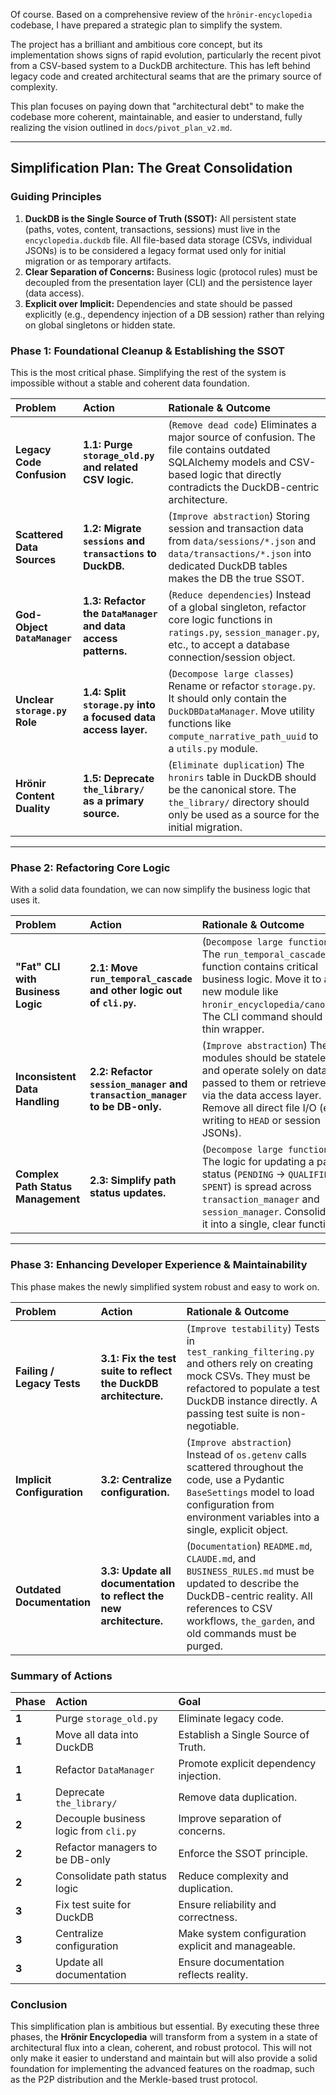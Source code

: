 Of course. Based on a comprehensive review of the `hrönir-encyclopedia` codebase, I have prepared a strategic plan to simplify the system.

The project has a brilliant and ambitious core concept, but its implementation shows signs of rapid evolution, particularly the recent pivot from a CSV-based system to a DuckDB architecture. This has left behind legacy code and created architectural seams that are the primary source of complexity.

This plan focuses on paying down that "architectural debt" to make the codebase more coherent, maintainable, and easier to understand, fully realizing the vision outlined in `docs/pivot_plan_v2.md`.

---

## Simplification Plan: The Great Consolidation

### Guiding Principles

1.  **DuckDB is the Single Source of Truth (SSOT):** All persistent state (paths, votes, content, transactions, sessions) must live in the `encyclopedia.duckdb` file. All file-based data storage (CSVs, individual JSONs) is to be considered a legacy format used only for initial migration or as temporary artifacts.
2.  **Clear Separation of Concerns:** Business logic (protocol rules) must be decoupled from the presentation layer (CLI) and the persistence layer (data access).
3.  **Explicit over Implicit:** Dependencies and state should be passed explicitly (e.g., dependency injection of a DB session) rather than relying on global singletons or hidden state.

### Phase 1: Foundational Cleanup & Establishing the SSOT

This is the most critical phase. Simplifying the rest of the system is impossible without a stable and coherent data foundation.

| Problem                                                                                | Action                                                                                                                                                             | Rationale & Outcome                                                                                                                                                                           |
| :------------------------------------------------------------------------------------- | :----------------------------------------------------------------------------------------------------------------------------------------------------------------- | :-------------------------------------------------------------------------------------------------------------------------------------------------------------------------------------------- |
| **Legacy Code Confusion**                                                              | **1.1: Purge `storage_old.py` and related CSV logic.**                                                                                                             | (`Remove dead code`) Eliminates a major source of confusion. The file contains outdated SQLAlchemy models and CSV-based logic that directly contradicts the DuckDB-centric architecture.          |
| **Scattered Data Sources**                                                             | **1.2: Migrate `sessions` and `transactions` to DuckDB.**                                                                                                          | (`Improve abstraction`) Storing session and transaction data from `data/sessions/*.json` and `data/transactions/*.json` into dedicated DuckDB tables makes the DB the true SSOT.                |
| **God-Object `DataManager`**                                                           | **1.3: Refactor the `DataManager` and data access patterns.**                                                                                                      | (`Reduce dependencies`) Instead of a global singleton, refactor core logic functions in `ratings.py`, `session_manager.py`, etc., to accept a database connection/session object.               |
| **Unclear `storage.py` Role**                                                          | **1.4: Split `storage.py` into a focused data access layer.**                                                                                                      | (`Decompose large classes`) Rename or refactor `storage.py`. It should only contain the `DuckDBDataManager`. Move utility functions like `compute_narrative_path_uuid` to a `utils.py` module. |
| **Hrönir Content Duality**                                                             | **1.5: Deprecate `the_library/` as a primary source.**                                                                                                             | (`Eliminate duplication`) The `hronirs` table in DuckDB should be the canonical store. The `the_library/` directory should only be used as a source for the initial migration.                      |

---

### Phase 2: Refactoring Core Logic

With a solid data foundation, we can now simplify the business logic that uses it.

| Problem                                                                           | Action                                                                                                                                                      | Rationale & Outcome                                                                                                                                                                                               |
| :-------------------------------------------------------------------------------- | :---------------------------------------------------------------------------------------------------------------------------------------------------------- | :---------------------------------------------------------------------------------------------------------------------------------------------------------------------------------------------------------------- |
| **"Fat" CLI with Business Logic**                                                 | **2.1: Move `run_temporal_cascade` and other logic out of `cli.py`.**                                                                                       | (`Decompose large functions`) The `run_temporal_cascade` function contains critical business logic. Move it to a new module like `hronir_encyclopedia/canon.py`. The CLI command should be a thin wrapper.     |
| **Inconsistent Data Handling**                                                    | **2.2: Refactor `session_manager` and `transaction_manager` to be DB-only.**                                                                                | (`Improve abstraction`) These modules should be stateless and operate solely on data passed to them or retrieved via the data access layer. Remove all direct file I/O (e.g., writing to `HEAD` or session JSONs). |
| **Complex Path Status Management**                                                | **2.3: Simplify path status updates.**                                                                                                                      | (`Decompose large functions`) The logic for updating a path's status (`PENDING` -> `QUALIFIED` -> `SPENT`) is spread across `transaction_manager` and `session_manager`. Consolidate it into a single, clear function. |

---

### Phase 3: Enhancing Developer Experience & Maintainability

This phase makes the newly simplified system robust and easy to work on.

| Problem                                                                               | Action                                                                                                                                                     | Rationale & Outcome                                                                                                                                                                                                     |
| :------------------------------------------------------------------------------------ | :--------------------------------------------------------------------------------------------------------------------------------------------------------- | :---------------------------------------------------------------------------------------------------------------------------------------------------------------------------------------------------------------------- |
| **Failing / Legacy Tests**                                                            | **3.1: Fix the test suite to reflect the DuckDB architecture.**                                                                                            | (`Improve testability`) Tests in `test_ranking_filtering.py` and others rely on creating mock CSVs. They must be refactored to populate a test DuckDB instance directly. A passing test suite is non-negotiable.       |
| **Implicit Configuration**                                                            | **3.2: Centralize configuration.**                                                                                                                         | (`Improve abstraction`) Instead of `os.getenv` calls scattered throughout the code, use a Pydantic `BaseSettings` model to load configuration from environment variables into a single, explicit object.                    |
| **Outdated Documentation**                                                            | **3.3: Update all documentation to reflect the new architecture.**                                                                                         | (`Documentation`) `README.md`, `CLAUDE.md`, and `BUSINESS_RULES.md` must be updated to describe the DuckDB-centric reality. All references to CSV workflows, `the_garden`, and old commands must be purged.                |

### Summary of Actions

| Phase | Action                                              | Goal                                               |
| :---- | :-------------------------------------------------- | :------------------------------------------------- |
| **1** | Purge `storage_old.py`                              | Eliminate legacy code.                             |
| **1** | Move all data into DuckDB                           | Establish a Single Source of Truth.                |
| **1** | Refactor `DataManager`                              | Promote explicit dependency injection.             |
| **1** | Deprecate `the_library/`                            | Remove data duplication.                           |
| **2** | Decouple business logic from `cli.py`               | Improve separation of concerns.                    |
| **2** | Refactor managers to be DB-only                     | Enforce the SSOT principle.                        |
| **2** | Consolidate path status logic                       | Reduce complexity and duplication.                 |
| **3** | Fix test suite for DuckDB                           | Ensure reliability and correctness.                |
| **3** | Centralize configuration                            | Make system configuration explicit and manageable. |
| **3** | Update all documentation                            | Ensure documentation reflects reality.             |

### Conclusion

This simplification plan is ambitious but essential. By executing these three phases, the **Hrönir Encyclopedia** will transform from a system in a state of architectural flux into a clean, coherent, and robust protocol. This will not only make it easier to understand and maintain but will also provide a solid foundation for implementing the advanced features on the roadmap, such as the P2P distribution and the Merkle-based trust protocol.